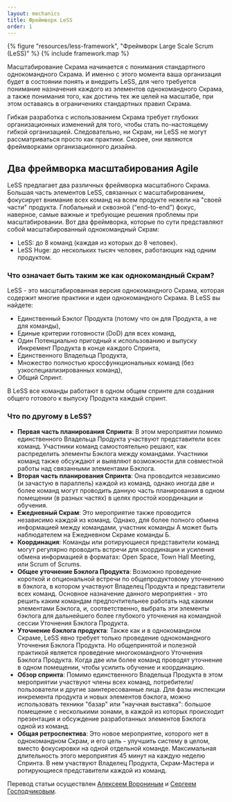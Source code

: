 ```yaml
---
layout: mechanics
title: Фреймворк LeSS
order: 1
---
```


<div>
  {% figure "resources/less-framework", "Фреймворк Large Scale Scrum (LeSS)" %}
  {% include framework.map %}
</div>

Масштабирование Скрама начинается с понимания стандартного однокомандного Скрама. И именно с этого момента ваша организация будет в состоянии понять и внедрить LeSS, для чего требуется понимание назначения каждого из элементов однокомандного Скрама, а также понимания того, как достичь тех же целей на масштабе, при этом оставаясь в ограничениях стандартных правил Скрама.

Гибкая разработка с использованием Скрама требует глубоких организационных изменений для того, чтобы стать по-настоящему гибкой организацией. Следовательно, ни Скрам, ни LeSS не могут рассматриваться просто как практики.  Скорее, они являются фреймворками организационного дизайна.


## Два фреймворка масштабирования Agile

LeSS предлагает два различных фреймворка масштабного Скрама. Большая часть элементов LeSS, связанных с масштабированием, фокусирует внимание всех команд на всем продукте нежели на "своей части" продукта. Глобальный и сквозной (“end-to-end”) фокус, наверное, самые важные и требующие решения проблемы при масштабировании.  Вот два фреймворка, которые по сути представляют собой масштабированный однокомандный Скрам:

* LeSS: до 8 команд (каждая из которых до 8 человек).
* LeSS Huge: до нескольких тысяч человек, работающих над одним продуктом.

### Что означает быть таким же как однокомандный Скрам? 

LeSS - это масштабированная версия однокомандного Скрама, которая содержит многие практики и идеи однокомандного Скрама. В LeSS вы найдете:

* Единственный Бэклог Продукта (потому что он для Продукта, а не для команды),
* Единые критерии готовности (DoD) для всех команд,
* Один Потенциально пригодный к использованию и выпуску Инкремент Продукта в конце каждого Спринта,
* Единственного Владельца Продукта,
* Множество полностью кроссфункциональных команд (без узкоспециализированных команд),
* Общий Спринт.

В LeSS все команды работают в одном общем спринте для создания общего готового к выпуску Продукта каждый спринт.

### Что по другому в LeSS?

* **Первая часть планирования Спринта**: В этом мероприятии помимо единственного Владельца Продукта участвуют представители всех команд. Участники команд самостоятельно решают, как распределить элементы Бэклога между командами. Участники команд также обсуждают и выявляют возможности для совместной работы над связанными  элементами Бэклога.
* **Вторая часть планирования Спринта**: Она проводится независимо (и зачастую в параллель) каждой из команд, однако иногда две и более команд могут проводить данную часть планирования в одном помещении (в разных частях) в целях простой координации и обучения. 
* **Ежедневный Скрам**: Это мероприятие также проводится независимо каждой из команд. Однако, для более полного обмена информацией между командами, участник команды А может быть наблюдателем на Ежедневном Скраме команды Б.
* **Координация**: Команды или ротирующиеся представители команд могут регулярно проводить встречи для координации и усиления обмена информацией в форматах: Open Space, Town Hall Meeting, или Scrum of Scrums.
* **Общее уточнение Бэклога Продукта**: Возможно проведение короткой и опциональной встречи по общепродуктовому уточнению в бэклога, в котором участвуют Владелец Продукта и представители всех команд. Основное назначение данного мероприятия - это решить каким командам предпочтительнее работать над какими элементами Бэклога, и, соответственно, выбрать эти элементы бэклога для дальнейшего более глубокого уточнения на командной сессии Уточнения Бэклога Продукта.
* **Уточнение бэклога продукта**: Также как и в однокомандном Скраме, LeSS явно требует только проведение однокомандного Уточнения Бэклога Продукта. Но общепринятой и полезной практикой является проведение многокомандного Уточнения Бэклога Продукта. Когда две или более команд проводят уточнение в одном помещении, чтобы усилить обучение и координацию. 
* **Обзор спринта**: Помимо единственного Владельца Продукта в этом мероприятии участвуют члены всех команд, потребители/пользователи и другие заинтересованные лица. Для фазы инспекции инкремента продукта и новых элементов бэклога, можно использовать техники "базар" или "научная выставка": большое помещение с несколькими зонами, в каждой из которых происходит презентация и обсуждение разработанных элементов Бэклога одной из команд.
* **Общая ретроспектива**: Это новое мероприятие, которого нет в однокомандном Скрам, и его цель - улучшить систему в целом, вместо фокусировки на одной отдельной команде. Максимальная длительность этого мероприятия 45 минут на каждую неделю Спринта. В нем участвуют Владелец Продукта, Скрам-Мастера и ротирующиеся представители каждой из команд.

Перевод статьи осуществлен [Алексеем Ворониным](https://facebook.com/agileinjection) и [Сергеем Господчиковым](https://less.works/ru/profiles/sergey-gospodchikov).
